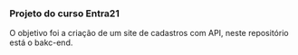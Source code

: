 ### Projeto do curso Entra21

O objetivo foi a criação de um site de cadastros com API, neste repositório está o bakc-end.
